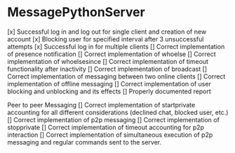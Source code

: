 # MessagePythonServer
[x] Successful log in and log out for single client and creation of new account
[x] Blocking user for specified interval after 3 unsuccessful attempts 
[x] Successful log in for multiple clients
[] Correct implementation of presence notification
[] Correct implementation of whoelse
[] Correct implementation of whoelsesince
[] Correct implementation of timeout functionality after inactivity
[] Correct implementation of broadcast
[] Correct implementation of messaging between two online clients
[] Correct implementation of offline messaging
[] Correct implementation of user blocking and unblocking and its effects
[] Properly documented report 

Peer to peer Messaging
[] Correct implementation of startprivate accounting for all different
considerations (declined chat, blocked user, etc.)
[] Correct implementation of p2p messaging
[] Correct implementation of stopprivate
[] Correct implementation of timeout accounting for p2p interaction
[] Correct implementation of simultaneous execution of p2p messaging
and regular commands sent to the server.
